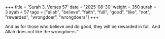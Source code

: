 +++
title = 'Surah 3, Verses 57'
date = '2025-08-30'
weight = 350
surah = 3
ayah = 57
tags = ["allah", "believe", "faith", "full", "good", "like", "not", "rewarded", "wrongdoer", "wrongdoers"]
+++

And as for those who believe and do good, they will be rewarded in full. And Allah does not like the wrongdoers.”